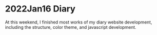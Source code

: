 # 2022Jan16 Diary
At this weekend, I finished most works of my diary website development, including the structure, color theme, and javascript development.